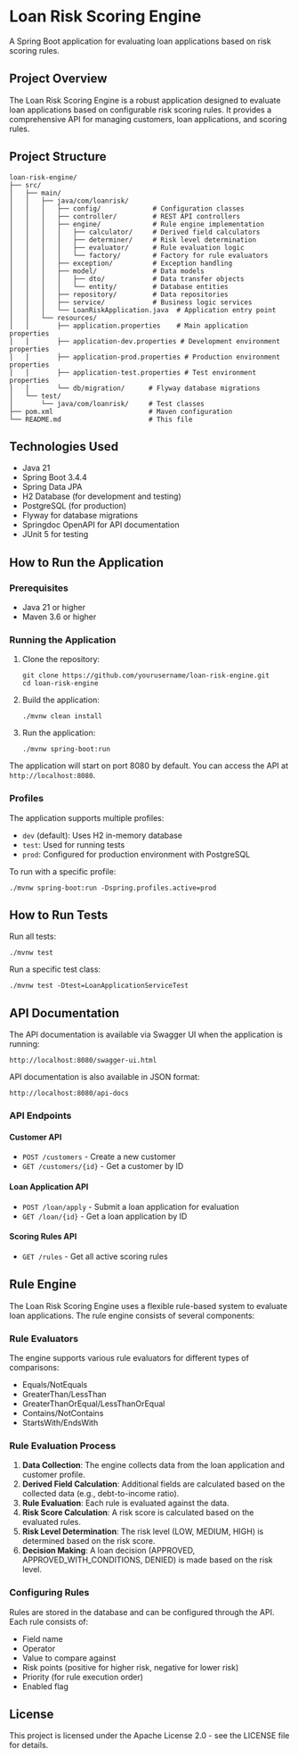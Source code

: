 # Loan Risk Scoring Engine

A Spring Boot application for evaluating loan applications based on risk scoring rules.

## Project Overview

The Loan Risk Scoring Engine is a robust application designed to evaluate loan applications based on configurable risk scoring rules. It provides a comprehensive API for managing customers, loan applications, and scoring rules.

## Project Structure

```
loan-risk-engine/
├── src/
│   ├── main/
│   │   ├── java/com/loanrisk/
│   │   │   ├── config/             # Configuration classes
│   │   │   ├── controller/         # REST API controllers
│   │   │   ├── engine/             # Rule engine implementation
│   │   │   │   ├── calculator/     # Derived field calculators
│   │   │   │   ├── determiner/     # Risk level determination
│   │   │   │   ├── evaluator/      # Rule evaluation logic
│   │   │   │   └── factory/        # Factory for rule evaluators
│   │   │   ├── exception/          # Exception handling
│   │   │   ├── model/              # Data models
│   │   │   │   ├── dto/            # Data transfer objects
│   │   │   │   └── entity/         # Database entities
│   │   │   ├── repository/         # Data repositories
│   │   │   ├── service/            # Business logic services
│   │   │   └── LoanRiskApplication.java  # Application entry point
│   │   └── resources/
│   │       ├── application.properties    # Main application properties
│   │       ├── application-dev.properties # Development environment properties
│   │       ├── application-prod.properties # Production environment properties
│   │       ├── application-test.properties # Test environment properties
│   │       └── db/migration/      # Flyway database migrations
│   └── test/
│       └── java/com/loanrisk/     # Test classes
├── pom.xml                        # Maven configuration
└── README.md                      # This file
```

## Technologies Used

- Java 21
- Spring Boot 3.4.4
- Spring Data JPA
- H2 Database (for development and testing)
- PostgreSQL (for production)
- Flyway for database migrations
- Springdoc OpenAPI for API documentation
- JUnit 5 for testing

## How to Run the Application

### Prerequisites

- Java 21 or higher
- Maven 3.6 or higher

### Running the Application

1. Clone the repository:
   ```
   git clone https://github.com/yourusername/loan-risk-engine.git
   cd loan-risk-engine
   ```

2. Build the application:
   ```
   ./mvnw clean install
   ```

3. Run the application:
   ```
   ./mvnw spring-boot:run
   ```

The application will start on port 8080 by default. You can access the API at `http://localhost:8080`.

### Profiles

The application supports multiple profiles:

- `dev` (default): Uses H2 in-memory database
- `test`: Used for running tests
- `prod`: Configured for production environment with PostgreSQL

To run with a specific profile:

```
./mvnw spring-boot:run -Dspring.profiles.active=prod
```

## How to Run Tests

Run all tests:

```
./mvnw test
```

Run a specific test class:

```
./mvnw test -Dtest=LoanApplicationServiceTest
```

## API Documentation

The API documentation is available via Swagger UI when the application is running:

```
http://localhost:8080/swagger-ui.html
```

API documentation is also available in JSON format:

```
http://localhost:8080/api-docs
```

### API Endpoints

#### Customer API

- `POST /customers` - Create a new customer
- `GET /customers/{id}` - Get a customer by ID

#### Loan Application API

- `POST /loan/apply` - Submit a loan application for evaluation
- `GET /loan/{id}` - Get a loan application by ID

#### Scoring Rules API

- `GET /rules` - Get all active scoring rules

## Rule Engine

The Loan Risk Scoring Engine uses a flexible rule-based system to evaluate loan applications. The rule engine consists of several components:

### Rule Evaluators

The engine supports various rule evaluators for different types of comparisons:

- Equals/NotEquals
- GreaterThan/LessThan
- GreaterThanOrEqual/LessThanOrEqual
- Contains/NotContains
- StartsWith/EndsWith

### Rule Evaluation Process

1. **Data Collection**: The engine collects data from the loan application and customer profile.
2. **Derived Field Calculation**: Additional fields are calculated based on the collected data (e.g., debt-to-income ratio).
3. **Rule Evaluation**: Each rule is evaluated against the data.
4. **Risk Score Calculation**: A risk score is calculated based on the evaluated rules.
5. **Risk Level Determination**: The risk level (LOW, MEDIUM, HIGH) is determined based on the risk score.
6. **Decision Making**: A loan decision (APPROVED, APPROVED_WITH_CONDITIONS, DENIED) is made based on the risk level.

### Configuring Rules

Rules are stored in the database and can be configured through the API. Each rule consists of:

- Field name
- Operator
- Value to compare against
- Risk points (positive for higher risk, negative for lower risk)
- Priority (for rule execution order)
- Enabled flag

## License

This project is licensed under the Apache License 2.0 - see the LICENSE file for details.